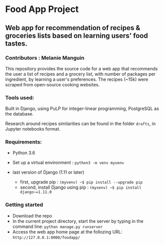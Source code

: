 
# Food App Project

## Web app for recommendation of recipes & groceries lists based on learning users' food tastes.


### Contributors : Melanie Manguin

This repository provides the source code for a web app that recommends the user a list of recipes and a grocery list, with number of packages per ingredient, by learning a user's preferences. The recipes (~15k) were scraped from open-source cooking websites.

### Tools used:
Built in Django, using PuLP for integer-linear programming, PostgreSQL as the database.

Research around recipes similarities can be found in the folder `drafts`, in Jupyter notebooks format. 

### Requirements:
* Python 3.6

* Set up a virtual environment : `python3 -m venv myvenv`

* last version of Django (1.11 or later)
  * first, upgrade pip : `(myvenv) ~$ pip install --upgrade pip`
  * second, install Django using pip : `(myvenv) ~$ pip install django~=1.11.0`


### Getting started

* Download the repo
* In the current project directory, start the server by typing in the command line: `python manage.py runserver`
* Access the web app home page at the follozing URL: `http://127.0.0.1:8000/foodapp/`

